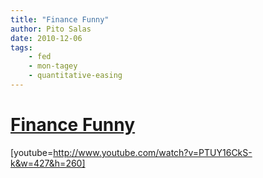 ```yaml
---
title: "Finance Funny"
author: Pito Salas
date: 2010-12-06
tags:
    - fed
    - mon-tagey
    - quantitative-easing
---
```

# [Finance Funny](None)




[youtube=http://www.youtube.com/watch?v=PTUY16CkS-k&w=427&h=260]


